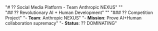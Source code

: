 "# ?? Social Media Platform - Team Anthropic NEXUS" 
""   
"## ?? Revolutionary AI + Human Development" 
"" 
"### ?? Competition Project" 
"- **Team**: Anthropic NEXUS" 
"- **Mission**: Prove AI+Human collaboration supremacy" 
"- **Status**: ?? DOMINATING" 
